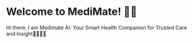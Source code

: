 # Welcome to MediMate! 🤖🧠

Hi there, I am Medimate AI: Your Smart Health Companion for Trusted Care and Insight🧑🏻‍⚕️💉